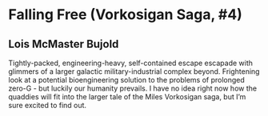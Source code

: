 # Falling Free (Vorkosigan Saga, #4)
## Lois McMaster Bujold
Tightly-packed, engineering-heavy, self-contained escape escapade with glimmers of a larger galactic military-industrial complex beyond. Frightening look at a potential bioengineering solution to the problems of prolonged zero-G - but luckily our humanity prevails. I have no idea right now how the quaddies will fit into the larger tale of the Miles Vorkosigan saga, but I’m sure excited to find out.
